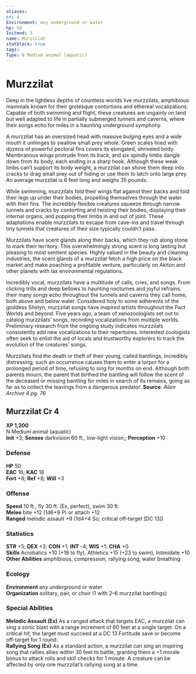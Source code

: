 ```yaml
---
aliases: 
cr: 4
Environment: any underground or water
hp: 50
Initmod: 3
name: Murzzilat
statblock: true
tags: 
Type: N Medium animal (aquatic)
---
```


# Murzzilat

Deep in the lightless depths of countless worlds live murzzilats, amphibious mammals known for their grotesque contortions and ethereal vocalizations. Capable of both swimming and flight, these creatures are ungainly on land but well adapted to life in partially submerged tunnels and caverns, where their songs echo for miles in a haunting underground symphony.

A murzzilat has an oversized head with massive bulging eyes and a wide mouth it unhinges to swallow small prey whole. Green scales lined with dozens of powerful pectoral fins covers its elongated, shriveled body. Membranous wings protrude from its back, and six spindly limbs dangle down from its body, each ending in a sharp hook. Although these weak limbs can’t support its body weight, a murzzilat can shove them deep into cracks to drag small prey out of hiding or use them to latch onto large prey. An average murzzilat is 6 feet long and weighs 35 pounds.

While swimming, murzzilats fold their wings flat against their backs and fold their legs up under their bodies, propelling themselves through the water with their fins. The incredibly flexible creatures squeeze through narrow tunnels and cracks by contorting and twisting their bodies, displaying their internal organs, and popping their limbs in and out of joint. These adaptations enable murzzilats to escape from cave-ins and travel through tiny tunnels that creatures of their size typically couldn’t pass.

Murzzilats have scent glands along their backs, which they rub along stone to mark their territory. This overwhelmingly strong scent is long lasting but pleasing to most sentient species. Highly valued in the beauty and cleaning industries, the scent glands of a murzzilat fetch a high price on the black market and make poaching a profitable venture, particularly on Akiton and other planets with lax environmental regulations.

Incredibly vocal, murzzilats have a multitude of calls, cries, and songs. From clicking trills and deep bellows to haunting nocturnes and joyful refrains, their many songs echo throughout the tunnels and caverns they call home, both above and below water. Considered holy to some adherents of the goddess Shelyn, murzzilat songs have inspired artists throughout the Pact Worlds and beyond. Five years ago, a team of xenozoologists set out to catalog murzzilats’ songs, recording vocalizations from multiple worlds. Preliminary research from the ongoing study indicates murzzilats consistently add new vocalizations to their repertoires. Interested zoologists often seek to enlist the aid of locals and trustworthy explorers to track the evolution of the creatures’ songs.

Murzzilats find the death or theft of their young, called bantlings, incredibly distressing; such an occurrence causes them to enter a torpor for a prolonged period of time, refusing to sing for months on end. Although both parents mourn, the parent that birthed the bantling will follow the scent of the deceased or missing bantling for miles in search of its remains, going as far as to collect the leavings from a dangerous predator.
**Source**:  _Alien Archive 4 pg. 76_

## Murzzilat Cr 4

**XP 1,200**  
N Medium animal (aquatic)  
**Init** +3; **Senses** darkvision 60 ft., low-light vision;; **Perception** +10  

### Defense

**HP** 50  
**EAC** 16; **KAC** 18  
**Fort** +8; **Ref** +8; **Will** +3  

### Offense

**Speed** 10 ft., fly 30 ft. (Ex, perfect), swim 30 ft.  
**Melee** bite +12 (1d6+9 P) or attach +12  
**Ranged** melodic assault +9 (1d4+4 So; critical off-target \[DC 13\])

### Statistics

**STR** +5; **DEX** +3; **CON** +1; **INT** -4; **WIS** +1; **CHA** +0  
**Skills** Acrobatics +10 (+18 to fly), Athletics +15 (+23 to swim), Intimidate +10  
**Other Abilities** amphibious, compression, rallying song, water breathing

### Ecology

**Environment** any underground or water  
**Organization** solitary, pair, or choir (1 with 2–6 murzzilat bantlings)

### Special Abilities

**Melodic Assault (Ex)** As a ranged attack that targets EAC, a murzzilat can sing a sonic blast with a range increment of 60 feet at a single target. On a critical hit, the target must succeed at a DC 13 Fortitude save or become off-target for 1 round.  
**Rallying Song (Ex)** As a standard action, a murzzilat can sing an inspiring song that rallies allies within 30 feet to battle, granting them a +1 morale bonus to attack rolls and skill checks for 1 minute. A creature can be affected by only one murzzilat’s rallying song at a time.
